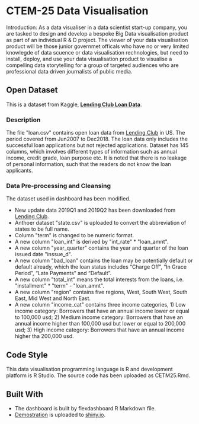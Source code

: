 # CTEM-25 Data Visualisation

Introduction: As a data visualiser in a data scientist start-up company, you are tasked to design and develop a bespoke Big Data visualisation product as part of an individual R & D project. 
The viewer of your data visualisation product will be those junior governmet officals who have no or very limited knowlegde of data scuence or data visualisation rechnologies, but need to install, deploy, and use your data visualisation product to visualise a compelling data storytelling for a group of targeted audiences who are professional data driven journalists of public media.

## Open Dataset
This is a dataset from Kaggle, [**Lending Club Loan Data**](https://www.kaggle.com/wendykan/lending-club-loan-data).

### Description
The file "loan.csv" contains open loan data from [Lending Club](https://www.lendingclub.com/company/about-us) in US. 
The period covered from Jun2007 to Dec2018. The loan data only includes the successful loan applications but not rejected applications. 
Dataset has 145 columns, which involves different types of information such as annual income, credit grade, loan purpose etc. 
It is noted that there is no leakage of personal information, such that the readers do not know the loan applicants. 

### Data Pre-processing and Cleansing
The dataset used in dashboard has been modified.

* New update data 2019Q1 and 2019Q2 has been downloaded from [Lending Club](https://www.lendingclub.com/company/about-us).
* Anthoer dataset "state.csv" is uploaded to convert the abbreviation of states to be full name.
* Column "term" is changed to be numeric format.
* A new column "loan_int" is derived by "int_rate" * "loan_amnt".
* A new column "year_quarter" contains the year and quarter of the loan issued date "inssue_d".
* A new column "bad_loan" contains the loan may be potentially default or default already, which the loan status includes “Charge Off”, “In Grace Period”, “Late Payments” and “Default”.
* A new column "total_int" means the total interests from the loans, i.e. "installment" * "term" - "loan_amnt".
* A new column "region" contains five regions, West, South West, South East, Mid West and North East.
* A new column "income_cat" contains three income categories, 1) Low income category: Borrowers that have an annual income lower or equal to 100,000 usd; 2) Medium income category: Borrowers that have an annual income higher than 100,000 usd but lower or equal to 200,000 usd; 3) High income category: Borrowers that have an annual income higher tha 200,000 usd.

## Code Style 
This data visualisation programming language is R and development platform is R Studio. The source code has been uploaded as CETM25.Rmd. 

## Built With
* The dashboard is built by flexdashboard R Markdown file. 
* [Demostration](https://chris-yeung.shinyapps.io/CETM25/) is uploaded to [shiny.io](https://www.shinyapps.io/).  

